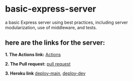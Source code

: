 # basic-express-server

a basic Express server using best practices, including server modularization, use of middleware, and tests.

## **here are the links for the server:**

**1. The Actions link:**
   [Actions](https://github.com/marah-jaradat/server-deployment-practice/actions)

**2. The Pull request:**
   [pull request](https://github.com/marah-jaradat/server-deployment-practice/pull/2)

**3. Heroku link**
    [deploy-main](https://marahjradat-server-deploy-prod.herokuapp.com/),  [deploy-dev](https://marahjaradat-server-deploy-dev.herokuapp.com/)